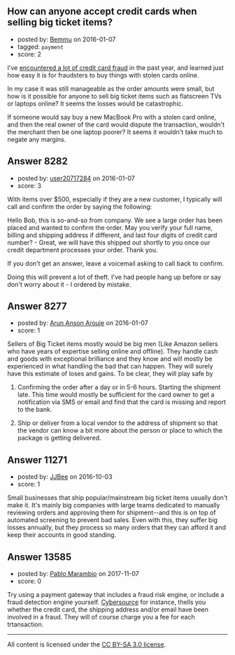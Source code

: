 ## How can anyone accept credit cards when selling big ticket items?

- posted by: [Bemmu](https://stackexchange.com/users/5090/bemmu) on 2016-01-07
- tagged: `payment`
- score: 2

<p>I've <a href="http://www.candyjapan.com/candy-japan-hit-with-credit-card-fraud" rel="nofollow">encountered a lot of credit card fraud</a> in the past year, and learned just how easy it is for fraudsters to buy things with stolen cards online.</p>

<p>In my case it was still manageable as the order amounts were small, but how is it possible for anyone to sell big ticket items such as flatscreen TVs or laptops online? It seems the losses would be catastrophic.</p>

<p>If someone would say buy a new MacBook Pro with a stolen card online, and then the real owner of the card would dispute the transaction, wouldn't the merchant then be one laptop poorer? It seems it wouldn't take much to negate any margins.</p>



## Answer 8282

- posted by: [user20717284](https://stackexchange.com/users/7592436/user20717284) on 2016-01-07
- score: 3

<p>With items over $500, especially if they are a new customer, I typically will call and confirm the order by saying the following:</p>

<p>Hello Bob, this is so-and-so from company. We see a large order has been placed and wanted to confirm the order. May you verify your full name, billing and shipping address if different, and last four digits of credit card number? - Great, we will have this shipped out shortly to you once our credit department processes your order. Thank you.</p>

<p>If you don't get an answer, leave a voicemail asking to call back to confirm.</p>

<p>Doing this will prevent a lot of theft. I've had people hang up before or say don't worry about it - I ordered by mistake.</p>



## Answer 8277

- posted by: [Arun Anson Arouje](https://stackexchange.com/users/3271170/arun-anson-arouje) on 2016-01-07
- score: 1

<p>Sellers of Big Ticket items mostly would be big men (Like Amazon sellers who have years of expertise selling online and offline). They handle cash and goods with exceptional brilliance and they know and will mostly be experienced in what handling the bad that can happen. They will surely have this estimate of loses and gains. To be clear, they will play safe by</p>

<ol>
<li><p>Confirming the order after a day or in 5-6 hours. Starting the shipment late.
This time would mostly be sufficient for the card owner to get a notification via SMS or email and find that the card is missing and report to the bank.</p></li>
<li><p>Ship or deliver from a local vendor to the address of shipment so that the vendor can know a bit more about the person or place to which the package is getting delivered.</p></li>
</ol>



## Answer 11271

- posted by: [JJBee](https://stackexchange.com/users/6998558/jjbee) on 2016-10-03
- score: 1

<p>Small businesses that ship popular/mainstream big ticket items usually don't make it. It's mainly big companies with large teams dedicated to manually reviewing orders and approving them for shipment--and this is on top of automated screening to prevent bad sales. Even with this, they suffer big losses annually, but they process so many orders that they can afford it and keep their accounts in good standing.</p>



## Answer 13585

- posted by: [Pablo Marambio](https://stackexchange.com/users/9937/pablo-marambio) on 2017-11-07
- score: 0

<p>Try using a payment gateway that includes a fraud risk engine, or include a fraud detection engine yourself. <a href="https://www.cybersource.com/content/dam/cybersource/CYBS_fraud_management_solutions.pdf" rel="nofollow noreferrer">Cybersource</a> for instance, thells you whether the credit card, the shipping address and/or email have been involved in a fraud. They will of course charge you a fee for each trtansaction.</p>




---

All content is licensed under the [CC BY-SA 3.0 license](https://creativecommons.org/licenses/by-sa/3.0/).
